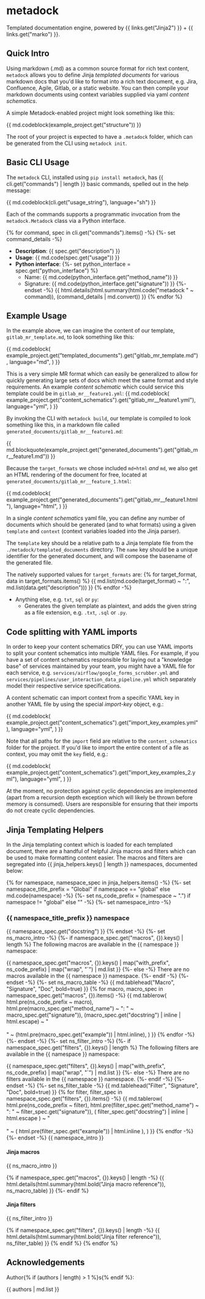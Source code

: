 # metadock

Templated documentation engine, powered by {{ links.get("Jinja2") }} + {{ links.get("marko") }}.

## Quick Intro

Using markdown (.md) as a common source format for rich text content, `metadock` allows you to define Jinja *templated
documents*  for various markdown docs that you'd like to format into a rich text document, e.g. Jira, Confluence, Agile,
Gitlab, or a static website. You can then compile your markdown documents using context variables supplied via yaml
*content schematics*.

A simple Metadock-enabled project might look something like this:

{{ md.codeblock(example_project.get("structure")) }}

The root of your project is expected to have a `.metadock` folder, which can be generated from the CLI using
`metadock init`.

## Basic CLI Usage

The `metadock` CLI, installed using `pip install metadock`, has {{ cli.get("commands") | length }} basic commands, 
spelled out in the help message:

{{ md.codeblock(cli.get("usage_string"), language="sh") }}

Each of the commands supports a programmatic invocation from the `metadock.Metadock` class via a Python interface.

{% for command, spec in cli.get("commands").items() -%}
{%- set command_details -%}
- **Description**: {{ spec.get("description") }}
- **Usage**: {{ md.code(spec.get("usage")) }}
- **Python interface**: 
    {%- set python_interface = spec.get("python_interface") %}
  - Name: {{ md.code(python_interface.get("method_name")) }}
  - Signature: {{ md.code(python_interface.get("signature")) }}
{%- endset -%}
    {{ html.details(html.summary(html.code("metadock " ~ command)), (command_details | md.convert)) }}
{% endfor %}

## Example Usage

In the example above, we can imagine the content of our template, `gitlab_mr_template.md`, to look something like this:

{{
    md.codeblock(
        example_project.get("templated_documents").get("gitlab_mr_template.md"),
        language="md",
    )
}}

This is a very simple MR format which can easily be generalized to allow for quickly generating large sets of docs which
meet the same format and style requirements. An example *content schematic* which could service this template could
be in `gitlab_mr__feature1.yml`:
{{
    md.codeblock(
        example_project.get("content_schematics").get("gitlab_mr__feature1.yml"),
        language="yml",
    )
}}

By invoking the CLI with `metadock build`, our template is compiled to look something like this, in a markdown file
called `generated_documents/gitlab_mr__feature1.md`:

{{ md.blockquote(example_project.get("generated_documents").get("gitlab_mr__feature1.md")) }}

Because the `target_formats` we chose included `md+html` _and_ `md`, we also get an HTML rendering of the document for 
free, located at `generated_documents/gitlab_mr__feature_1.html`:

{{
    md.codeblock(
        example_project.get("generated_documents").get("gitlab_mr__feature1.html"),
        language="html",
    )
}}

In a single *content schematics* yaml file, you can define any number of documents which should be generated (and to
what formats) using a given `template` and `context` (context variables loaded into the Jinja parser).

The `template` key should be a relative path to a Jinja template file from the `./metadock/templated_documents`
directory. The `name` key should be a unique identifier for the generated document, and will compose the basename of the
generated file.

The natively supported values for `target_formats` are:
{% for target_format, data in target_formats.items() %}
{{ md.list(md.code(target_format) ~ ":", md.list(data.get("description"))) }}
{% endfor -%}
- Anything else, e.g. `txt`, `sql` or `py`:
  - Generates the given template as plaintext, and adds the given string as a file extension, e.g. 
  `.txt`, `.sql` or `.py`.

## Code splitting with YAML imports

In order to keep your content schematics DRY, you can use YAML imports to split your content schematics into multiple
YAML files. For example, if you have a set of content schematics responsible for laying out a "knowledge base" of 
services maintained by your team, you might have a YAML file for each service, e.g. 
`services/airflow/google_forms_scrubber.yml` and `services/pipelines/user_interaction_data_pipeline.yml` which 
separately model their respective service specifications.

A content schematic can import context from a specific YAML key in another YAML file by using the special _import-key_ 
object, e.g.:

{{
    md.codeblock(
        example_project.get("content_schematics").get("import_key_examples.yml"),
        language="yml",
    )
}}

Note that all paths for the `import` field are relative to the `content_schematics` folder for the project.
If you'd like to import the entire content of a file as context, you may omit the `key` field, e.g.:

{{
    md.codeblock(
        example_project.get("content_schematics").get("import_key_examples_2.yml"),
        language="yml",
    )
}}

At the moment, no protection against cyclic dependencies are implemented (apart from a recursion depth exception which
will likely be thrown before memory is consumed). Users are responsible for ensuring that their imports do not create
cyclic dependencies.

## Jinja Templating Helpers

In the Jinja templating context which is loaded for each templated document, there are a handful of helpful Jinja macros
and filters which can be used to make formatting content easier. The macros and filters are segregated into 
{{ jinja_helpers.keys() | length }} namespaces, documented below:

{% for namespace, namespace_spec in jinja_helpers.items() -%}
{%- set namespace_title_prefix = "Global" if namespace == "global" else md.code(namespace) -%}
{%- set ns_code_prefix = (namespace ~ ".") if namespace != "global" else "" -%}
{%- set namespace_intro -%}
### {{ namespace_title_prefix }} namespace

{{ namespace_spec.get("docstring") }}
{% endset -%}
{%- set ns_macro_intro -%}
{%- if namespace_spec.get("macros", {}).keys() | length %}
The following macros are available in the {{ namespace }} namespace:

{{ 
    namespace_spec.get("macros", {}).keys() 
    | map("with_prefix", ns_code_prefix) 
    | map("wrap", "`")
    | md.list
}}
{%- else -%}
There are no macros available in the {{ namespace }} namespace.
{%- endif -%}
{%- endset -%}
{%- set ns_macro_table -%}
{{ md.tablehead("Macro", "Signature", "Doc", bold=true) }}
{% for macro, macro_spec in namespace_spec.get("macros", {}).items() -%}
{{
    md.tablerow(
        html.pre(ns_code_prefix ~ macro), 
        html.pre(macro_spec.get("method_name") ~ ": " ~ macro_spec.get("signature")),
        (macro_spec.get("docstring") | inline | html.escape) ~ "<br/><br/>" ~ (html.pre(macro_spec.get("example")) 
        | html.inline),
    )
}}
{% endfor -%}
{%- endset -%}
{%- set ns_filter_intro -%}
{%- if namespace_spec.get("filters", {}).keys() | length %}
The following filters are available in the {{ namespace }} namespace:

{{ 
    namespace_spec.get("filters", {}).keys() 
    | map("with_prefix", ns_code_prefix) 
    | map("wrap", "`")
    | md.list
}}
{%- else -%}
There are no filters available in the {{ namespace }} namespace.
{%- endif -%}
{%- endset -%}
{%- set ns_filter_table -%}
{{ md.tablehead("Filter", "Signature", "Doc", bold=true) }}
{% for filter, filter_spec in namespace_spec.get("filters", {}).items() -%}
{{
    md.tablerow(
        html.pre(ns_code_prefix ~ filter), 
        html.pre(filter_spec.get("method_name") ~ ": " ~ filter_spec.get("signature")),
        (
            filter_spec.get("docstring") 
            | inline 
            | html.escape
        ) ~ "<br/><br/>" ~ (
            html.pre(filter_spec.get("example")) 
            | html.inline
        ),
    )
}}
{% endfor -%}
{%- endset -%}
{{ namespace_intro }}

#### Jinja macros
{{ ns_macro_intro }}

{% if namespace_spec.get("macros", {}).keys() | length -%}
{{ html.details(html.summary(html.bold("Jinja macro reference")), ns_macro_table) }}
{%- endif %}

#### Jinja filters
{{ ns_filter_intro }}

{% if namespace_spec.get("filters", {}).keys() | length -%}
{{ html.details(html.summary(html.bold("Jinja filter reference")), ns_filter_table) }}
{% endif %}
{% endfor %}

## Acknowledgements

Author{% if (authors | length) > 1 %}s{% endif %}:

{{ authors | md.list }}